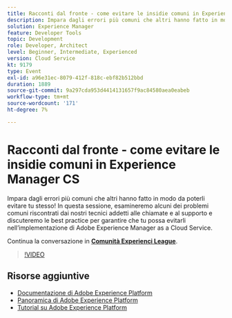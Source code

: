 ```yaml
---
title: Racconti dal fronte - come evitare le insidie comuni in Experience Manager CS
description: Impara dagli errori più comuni che altri hanno fatto in modo da poterli evitare tu stesso! In questa sessione, esamineremo alcuni dei problemi comuni riscontrati dai nostri tecnici addetti alle chiamate e al supporto e discuteremo le best practice per garantire che tu possa evitarli nell’implementazione di Adobe Experience Manager as a Cloud Service.
solution: Experience Manager
feature: Developer Tools
topic: Development
role: Developer, Architect
level: Beginner, Intermediate, Experienced
version: Cloud Service
kt: 9179
type: Event
exl-id: a96e31ec-8079-412f-818c-ebf82b512bbd
duration: 1889
source-git-commit: 9a297cda953d4414131657f9ac84580aea0eabeb
workflow-type: tm+mt
source-wordcount: '171'
ht-degree: 7%

---
```


# Racconti dal fronte - come evitare le insidie comuni in Experience Manager CS

Impara dagli errori più comuni che altri hanno fatto in modo da poterli evitare tu stesso! In questa sessione, esamineremo alcuni dei problemi comuni riscontrati dai nostri tecnici addetti alle chiamate e al supporto e discuteremo le best practice per garantire che tu possa evitarli nell’implementazione di Adobe Experience Manager as a Cloud Service.

Continua la conversazione in **[Comunità Experienci League](https://adobe.ly/3kLQK3j)**.

>[!VIDEO](https://video.tv.adobe.com/v/337852/?quality=12&learn=on&hidetitle=true)

## Risorse aggiuntive

- [Documentazione di Adobe Experience Platform](https://experienceleague.adobe.com/docs/experience-platform.html)
- [Panoramica di Adobe Experience Platform](https://experienceleague.adobe.com/docs/experience-platform/landing/home.html?lang=it)
- [Tutorial su Adobe Experience Platform](https://experienceleague.adobe.com/docs/platform-learn/tutorials/overview.html?lang=it)
